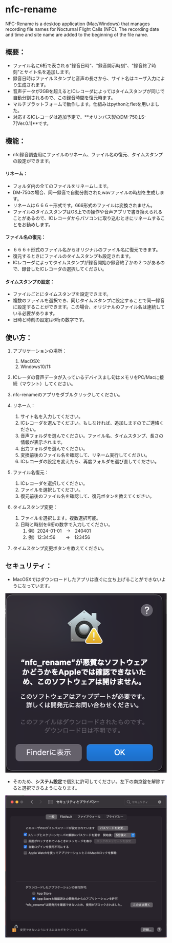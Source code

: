 # nfc-rename

NFC-Rename is a desktop application (Mac/Windows) that manages recording file names for Nocturnal Flight Calls (NFC). The recording date and time and site name are added to the beginning of the file name.

## 概要：

- ファイル名に6桁で表される"録音日時"、"録音開示時刻"、"録音終了時刻"とサイト名を追加します。
- 録音日時はファイルスタンプと音声の長さから、サイト名はユーザ入力により生成されます。
- 音声データが2GBを超えるとICレコーダによってはタイムスタンプが同じで自動分割されるので、この録音時間を復元時ます。
- マルチプラットフォームで動作します。仕組みはpythonとfletを用いました。
- 対応するICレコーダは追加予定で、**オリンパス製のDM-750,LS-7[Ver.0.1]**です。

## 機能：

- nfc録音調査用にファイルのリネーム、ファイル名の復元、タイムスタンプの設定ができます。

#### リネーム：

- フォルダ内の全てのファイルをリネームします。
- DM-750の場合、同一録音で自動分割されたwavファイルの時刻を生成します。
- リネームは６６６＋形式です。666形式のファイルは変換されません。
- ファイルのタイムスタンプはOS上での操作や音声アプリで書き換えられることがあるので、ICレコーダからパソコンに取り込むときにリネームすることをお勧めします。

#### ファイル名の復元：

- ６６６＋形式のファイル名からオリジナルのファイル名に復元できます。
- 復元するときにファイルのタイムスタンプも設定されます。
- ICレコーダによってタイムスタンプが録音開始か録音終了かの２つがあるので、録音したICレコーダの選択してください。

#### タイムスタンプの設定：

- ファイルごとにタイムスタンプを設定できます。
- 複数のファイルを選択でき、同じタイムスタンプに設定することで同一録音に設定することができます。この場合、オリジナルのファイル名は連続している必要があります。
- 日時と時刻の設定は6桁の数字です。

## 使い方：

1. アプリケーションの場所：
   1. MacOSX:
   2. Windows10/11:

1. ICレーダの音声データが入っているデバイスまし句はメモリをPC/Macに接続（マウント）してください。
2. nfc-renameのアプリをダブルクリックしてください。
3. リネーム：
   1. サイト名を入力してください。
   2. ICレコーダを選んでください。もしなければ、追加しますのでご連絡ください。
   3. 音声フォルダを選んでください。ファイル名、タイムスタンプ、長さの情報が表示されます。
   4. 出力フォルダを選んでください。
   5. 変換前後のファイル名を確認して、リネーム実行してください。
   6. ICレコーダの設定を変えたら、再度フォルダを選び直してください。

4. ファイル名復元：
   1. ICレコーダを選択してください。
   2. ファイルを選択してください。
   3. 復元前後のファイル名を確認して、復元ボタンを教えてください。

5. タイムスタンプ変更：
   1. ファイルを選択します。複数選択可能。
   2. 日時と時刻を6桁の数字で入力してください。
      1. 例）2024-01-01　→　240401
      2. 例）12:34:56　　 →　123456

6. タイムスタンプ変更ボタンを教えてください。



## セキュリティ：

- MacOSXではダウンロードしたアプリは直ぐに立ち上げることができないようになっています。

![セキュリティーアラート](./security-0.png)

- そのため、**システム設定**で個別に許可してください。左下の南京錠を解除すると選択できるようになります。



![ダウンロードしたアプリケーションの実行許可](./security-1.png)